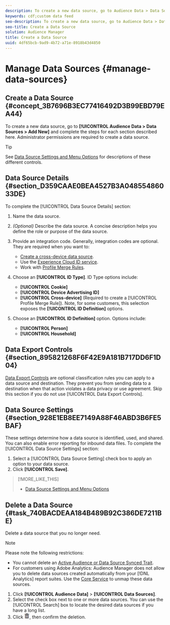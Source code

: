 ```yaml
---
description: To create a new data source, go to Audience Data > Data Sources > Add New and complete the steps for each section described here. Administrator permissions are required to create a data source.
keywords: cdf;custom data feed
seo-description: To create a new data source, go to Audience Data > Data Sources > Add New and complete the steps for each section described here. Administrator permissions are required to create a data source.
seo-title: Create a Data Source
solution: Audience Manager
title: Create a Data Source
uuid: 4df65bcb-9ad9-4b72-a71e-8918b43d4850
---
```


# Manage Data Sources {#manage-data-sources}

## Create a Data Source {#concept_3B7696B3EC77416492D3B99EBD79EA44}

To create a new data source, go to **[!UICONTROL Audience Data > Data Sources > Add New]** and complete the steps for each section described here. Administrator permissions are required to create a data source.

<!-- create-datasource.xml -->

>[!TIP]
>
>See [Data Source Settings and Menu Options](../features/datasources-list-and-settings.md#settings-menu-options) for descriptions of these different controls.

## Data Source Details {#section_D359CAAE0BEA4527B3A04855486033DE}

To complete the [!UICONTROL Data Source Details] section:

1. Name the data source.
1. *(Optional)* Describe the data source. A concise description helps you define the role or purpose of the data source.
1. Provide an integration code. Generally, integration codes are optional. They are required when you want to:

    * [Create a cross-device data source](../features/profile-merge-rules/merge-rules-start.md#concept_3B7696B3EC77416492D3B99EBD79EA44). 
    * Use the [Experience Cloud ID service](https://marketing.adobe.com/resources/help/en_US/mcvid/). 
    * Work with [Profile Merge Rules](../features/profile-merge-rules/merge-rules-start.md#concept_34A9CEA00B24447EBF7EA8DA2928E1DD).

1. Choose an **[!UICONTROL ID Type]**. ID Type options include:

    * **[!UICONTROL Cookie]**
    * **[!UICONTROL Device Advertising ID]**
    * **[!UICONTROL Cross-device]** (Required to create a [!UICONTROL Profile Merge Rule]). Note, for some customers, this selection exposes the **[!UICONTROL ID Definition]** options.

1. Choose an **[!UICONTROL ID Definition]** option. Options include:

    * **[!UICONTROL Person]**
    * **[!UICONTROL Household]**

## Data Export Controls {#section_895821268F6F42E9A181B717DD6F1D04}

[Data Export Controls](../features/data-export-controls.md) are optional classification rules you can apply to a data source and destination. They prevent you from sending data to a destination when that action violates a data privacy or use agreement. Skip this section if you do not use [!UICONTROL Data Export Controls].

## Data Source Settings {#section_928E1EB8EE7149A88F46ABD3B6FE5BAF}

These settings determine how a data source is identified, used, and shared. You can also enable error reporting for inbound data files. To complete the [!UICONTROL Data Source Settings] section:

1. Select a [!UICONTROL Data Source Setting] check box to apply an option to your data source.
2. Click **[!UICONTROL Save]**.

>[!MORE_LIKE_THIS]
>
>* [Data Source Settings and Menu Options](../features/datasources-list-and-settings.md#settings-menu-options)

## Delete a Data Source {#task_740BACDEAA184B489B92C386DE7211BE}

<!-- t_datasource_delete.xml -->

Delete a data source that you no longer need.

>[!NOTE]
>
>Please note the following restrictions:
>
>* You cannot delete an [Active Audience or Data Source Synced Trait](../features/traits/client-activity-synced-audience-traits.md#concept_7D3F4AF1FAD440509956632B8A51E64D). 
>* For customers using Adobe Analytics: Audience Manager does not allow you to delete data sources created automatically from your [!DNL Analytics] report suites. Use the [Core Service](https://marketing.adobe.com/resources/help/en_US/mcloud/) to unmap these data sources.

1. Click **[!UICONTROL Audience Data]** > **[!UICONTROL Data Sources]**.
1. Select the check box next to one or more data sources.
   You can use the [!UICONTROL Search] box to locate the desired data sources if you have a long list. 
1. Click  ![](assets/icon_trash.png), then confirm the deletion.
